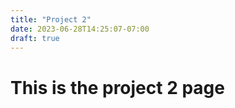 ```yaml
---
title: "Project 2"
date: 2023-06-28T14:25:07-07:00
draft: true
---
```


# This is the project 2 page
